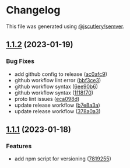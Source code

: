 # Changelog

This file was generated using [@jscutlery/semver](https://github.com/jscutlery/semver).

## [1.1.2](https://github.com/sei-protocol/sei-js/compare/v1.1.1...v1.1.2) (2023-01-19)


### Bug Fixes

* add github config to release ([ac0afc9](https://github.com/sei-protocol/sei-js/commit/ac0afc98762af37a8d74636013bc533aa8711ee4))
* github workflow lint error ([bbf3ce3](https://github.com/sei-protocol/sei-js/commit/bbf3ce39f831ff38827eeb8c18dff29d14afed01))
* github workflow syntax ([6ee90b6](https://github.com/sei-protocol/sei-js/commit/6ee90b622b6389b9f19ffde71583b187314a441a))
* github workflow syntax ([1f18f70](https://github.com/sei-protocol/sei-js/commit/1f18f708d735124fee60907495b9d79630812f44))
* proto lint issues ([eca098d](https://github.com/sei-protocol/sei-js/commit/eca098d39b3269c4fa2434e8436b0ffc97158308))
* update release workflow ([b7e8a3a](https://github.com/sei-protocol/sei-js/commit/b7e8a3a75841b2ca19f86697d4e0101538979784))
* update release workflow ([378a0a3](https://github.com/sei-protocol/sei-js/commit/378a0a3269de1ca8c3eb80ec328c033d98905ed4))

## [1.1.1](https://github.com/sei-protocol/sei-js/compare/v1.1.0...v1.1.1) (2023-01-18)


### Features

* add npm script for versioning ([7819255](https://github.com/sei-protocol/sei-js/commit/781925548d71d0d2e15636991dfa174b10014e19))
